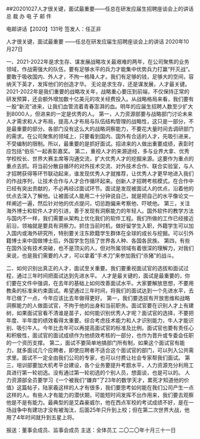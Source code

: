 ##20201027人才很关键，面试最重要——任总在研发应届生招聘座谈会上的讲话
总 裁 办 电 子 邮 件
 
电邮讲话【2020】131号           签发人：任正非
 
人才很关键，面试最重要
——任总在研发应届生招聘座谈会上的讲话
2020年10月27日
 
一、2021-2022年是求生存、谋发展战略攻关最艰难的两年，在公司聚焦的业务领域，作战需强大的队伍，要有足够水平的兵力才能集中优势兵力打赢“歼灭战”。要敢于吸收国内、外人才，不拘一格降人才。我们有足够的钱，足够大的空间，容纳天下英才，发挥他们的创造才华。
无论是求生存，还是谋发展，人才最关键。2021-2022年是我们重要的战略攻关年，战略重心要压到前端，不仅保持正常的研发预算，还会额外增加数十亿美元的攻关经费投入。从战略格局来看，我们要有一股“新流”进来，让我们血管流着青春澎湃的血。明年的应届生招聘人数至少扩大到8000人，但进来的一定是优秀的人。
第一，人力资源部要与战略部门讨论未来人才需求和人才布局，提高人才布局与队伍结构管理的战略性，这只是一部分，不是最重要的部分。各部门没有这么大的战略洞察能力，不要花大量时间去调研部门的需求。在公司聚焦的领域上，只要看到国内、国外有合适的人才，先吸引进来，不受编制的限制。所以，最重要的是抓好面试。招进来的人做出重要成绩，表彰时应包括“伯乐”一起表彰嘉奖。
第二，重视人才的来源途经，多与业界大拿、优秀学校校长、世界大赛主席等沟通交流，扩大优秀人才的挖掘来源。这要作为重点的重点去抓。将当前分散自循环的对外技术交流、对外技术合作、联合实验室，与人才招聘获得等环节联动起来，谁发现优秀人才就推荐，让优秀人才更早地进入我们的作战序列，让技术合作与人才合作循环起来。创新人才招聘考核模式。在合作中已经有突出贡献的，不必再经过面试环节。面试是发现被面试人的优点，沿着他的优点去深入了解他。让被面试人能用二十分钟说自己，就是把自己的水平像论文一样阐述一遍，然后针对他的优点提问，切忌跑偏来考察他、吓唬他。
第三，关注海外博士和软件人才的引进，善于发现有洞察能力的年轻人。国外软件的教学方法与国内不一样，我们需要从架构上优化我们的软件工程。我们所做的工作已经接近前沿，领袖就是要具有洞察力。抓住当前时机，做好留学生入职，外籍学生可以加入国内或海外研究所，特别要关注东欧籍学生群体在全球的成长与挖掘。可以引外籍博士来中国做博士后。外国学生包括了世界各人种、各国各民族。
第四，有些在国外没有技术突破，也不是顶尖的人，但对所属领域有着很深的理解力，对我们来说，也是我们需要的人才，可以拿着“手术刀”来参加我们“杀猪”的战斗。
 
二、如何识别出真正的人才，面试至关重要。我们要重视面试官的选拔和面试过程，通过三年时间把面试达到先进水平。
人才是最关键的，面试是最重要的，你们要在文件中强调，在去年的基础上如何改善面试水平。大家要解放思想，不要用教条的标准来约束面试。希望通过三年时间，将我们的面试达到一个先进水平，去年已做了一点，今年应该比去年做得更好。
第一，我们要选拔有开放思维和战略洞察能力的人做面试官，不拘于他的出身和当前职务。面试官要在识别人才上有建树，如果面试官看不清谁是苗子，如何能识别优秀人才呢？面试官的选择，不要把年度、半年度的绩效看得太重要。综合考虑技术能力和人才识别能力，牛人才能识别、吸引牛人。今年比去年可以再提高面试官的标准及比例。面试官也要有责任心和积极性，面试官的面试成绩作为他绩效考核的一部分，也作为晋升或专委会任职的一个资历支撑。
第二，面试不要简单地搞部门所有制，如果这个面试官有能力，就多面试几个应聘者，即使应聘者不适合这个面试官的部门，可以列入公共需求里。面试不一定全由我们公司的专家，也可以付费让社会专家帮我们面试。
第三，培训部要加大机考平台建设，各个业务要提升考题水平，人力资源充分利用工具进行第一轮初选。没有通过第一轮初选的个别人员，想面谈，也是可以的。
人力资源部全员要学习《一个被我们“嫌弃”了23年的数学天才，累死才知道他的价值》这篇帖子，陆家羲这样的人才有很多，我们要思考如何能在我们公司产生一点这样的人。有些人才有能力的潜伏期，可能短时间发挥不出作用来，我们要去观察他是不是有能力。最典型的是艾森豪威尔，他在西点军校的考试成绩不好，是在一场战争中有建功才没有被淘汰，后面25年只升到上校；但在第二次世界大战，他用了4年时间就升到五星上将。
 
报送：董事会成员、监事会成员
主送：全体员工
二〇二〇年十月三十一日

